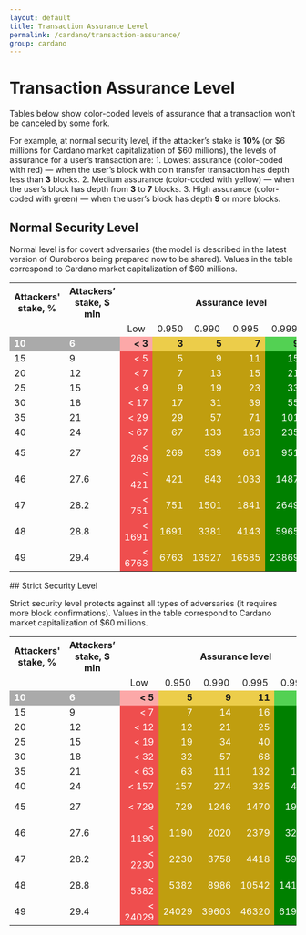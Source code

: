 ```yaml
---
layout: default
title: Transaction Assurance Level
permalink: /cardano/transaction-assurance/
group: cardano
---
```

<!-- Reviewed at a6a1cdf72c7e167a13f500c0679c01fe4cfa0ca8 -->

<style>
.full-width {
    width: 100%;
}

.r {
    color: white;
    background-color: #ef4e4e;
    text-align: right;
    font-weight: 400;
}

.y {
    color: white;
    background-color: #c09e0f;
    text-align: right;
    font-weight: 400;
}

.g {
    color: white;
    background-color: green;
    text-align: right;
    font-weight: 400;
}

.gr {
    color: white;
    background-color: #aaa;
    font-weight: 700;
}

.rd {
    background-color: #fca8a8;
    text-align: right;
    font-weight: 700;
}

.yd {
    background-color: #eccd4a;
    text-align: right;
    font-weight: 700;
}

.gd {
    background-color: #53d153;
    text-align: right;
    font-weight: 700;
}

.center {
    text-align: center;
}

.pct25 {
    width: 25%;
}
</style>
# Transaction Assurance Level

Tables below show color-coded levels of assurance that a transaction won’t be
canceled by some fork.

For example, at normal security level, if the attacker’s stake is **10%** (or $6
millions for Cardano market capitalization of $60 millions), the levels of
assurance for a user’s transaction are: 1. Lowest assurance (color-coded with
red) — when the user’s block with coin transfer transaction has depth less than
**3** blocks. 2. Medium assurance (color-coded with yellow) — when the user’s
block has depth from **3** to **7** blocks. 3. High assurance (color-coded with
green) — when the user’s block has depth **9** or more blocks.

## Normal Security Level

Normal level is for covert adversaries (the model is described in the latest
version of Ouroboros being prepared now to be shared). Values in the table
correspond to Cardano market capitalization of $60 millions.

<table class="full-width">
<tr>
    <th class="center">             Attackers' stake, %</th>
    <th class="center pct25">       Attackers’ stake, $ mln </th> 
    <th colspan="6" class="center"> Assurance level         </th>

</tr>
<tr class="center">
    <td></td>
    <td></td>
    <td> Low    </td>
    <td> 0.950  </td>
    <td> 0.990  </td>
    <td> 0.995  </td>
    <td> 0.999  </td>
    <td> High   </td>

</tr>
<tr>
    <td class="gr"> 10          </td>
    <td class="gr"> 6           </td>
    <td class="rd"> &lt; 3      </td>
    <td class="yd"> 3           </td>
    <td class="yd"> 5           </td>
    <td class="yd"> 7           </td>
    <td class="gd"> 9           </td>
    <td class="gd"> 9 &lt;      </td>

</tr>
<tr>
    <td>            15          </td>
    <td>            9           </td>
    <td class="r">  &lt; 5      </td>
    <td class="y">  5           </td>
    <td class="y">  9           </td>
    <td class="y">  11          </td>
    <td class="g">  15          </td>
    <td class="g">  15 &lt;     </td>

</tr>
<tr>
    <td>            20          </td>
    <td>            12          </td>
    <td class="r">  &lt; 7      </td>
    <td class="y">  7           </td>
    <td class="y">  13          </td>
    <td class="y">  15          </td>
    <td class="g">  21          </td>
    <td class="g">  21 &lt;     </td>

</tr>
<tr>
    <td>            25          </td>
    <td>            15          </td>
    <td class="r">  &lt; 9      </td>
    <td class="y">  9           </td>
    <td class="y">  19          </td>
    <td class="y">  23          </td>
    <td class="g">  33          </td>
    <td class="g">  33 &lt;     </td>

</tr>
<tr>
    <td>            30          </td>
    <td>            18          </td>
    <td class="r">  &lt; 17     </td>
    <td class="y">  17          </td>
    <td class="y">  31          </td>
    <td class="y">  39          </td>
    <td class="g">  55          </td>
    <td class="g">  55 &lt;     </td>

</tr>
<tr>
    <td>            35          </td>
    <td>            21          </td>
    <td class="r">  &lt; 29     </td>
    <td class="y">  29          </td>
    <td class="y">  57          </td>
    <td class="y">  71          </td>
    <td class="g">  101         </td>
    <td class="g">  101 &lt;    </td>

</tr>
<tr>
    <td>            40          </td>
    <td>            24          </td>
    <td class="r">  &lt; 67     </td>
    <td class="y">  67          </td>
    <td class="y">  133         </td>
    <td class="y">  163         </td>
    <td class="g">  235         </td>
    <td class="g">  235 &lt;    </td>

</tr>
<tr>
    <td>            45          </td>
    <td>            27          </td>
    <td class="r">  &lt; 269    </td>
    <td class="y">  269         </td>
    <td class="y">  539         </td>
    <td class="y">  661         </td>
    <td class="g">  951         </td>
    <td class="g">  951 &lt;    </td>

</tr>
<tr>
    <td>            46          </td>
    <td>            27.6        </td>
    <td class="r">  &lt; 421    </td>
    <td class="y">  421         </td>
    <td class="y">  843         </td>
    <td class="y">  1033        </td>
    <td class="g">  1487        </td>
    <td class="g">  1487 &lt;   </td>

</tr>
<tr>
    <td>            47          </td>
    <td>            28.2        </td>
    <td class="r">  &lt; 751    </td>
    <td class="y">  751         </td>
    <td class="y">  1501        </td>
    <td class="y">  1841        </td>
    <td class="g">  2649        </td>
    <td class="g">  2649 &lt;   </td>

</tr>
<tr>
    <td>            48          </td>
    <td>            28.8        </td>
    <td class="r">  &lt; 1691   </td>
    <td class="y">  1691        </td>
    <td class="y">  3381        </td>
    <td class="y">  4143        </td>
    <td class="g">  5965        </td>
    <td class="g">  5965 &lt;   </td>

</tr>
<tr>
    <td>            49          </td>
    <td>            29.4        </td>
    <td class="r">  &lt; 6763   </td>
    <td class="y">  6763        </td>
    <td class="y">  13527       </td>
    <td class="y">  16585       </td>
    <td class="g">  23869       </td>
    <td class="g">  23869 &lt;  </td>

</tr>
</table>
## Strict Security Level

Strict security level protects against all types of adversaries (it requires
more block confirmations). Values in the table correspond to Cardano market
capitalization of $60 millions.

<table class="full-width">
<tr>
    <th class="center">             Attackers' stake, %</th>
    <th class="center pct25">       Attackers’ stake, $ mln </th> 
    <th colspan="6" class="center"> Assurance level         </th>

</tr>
<tr class="center">
    <td></td>
    <td></td>
    <td> Low    </td>
    <td> 0.950  </td>
    <td> 0.990  </td>
    <td> 0.995  </td>
    <td> 0.999  </td>
    <td> High   </td>

</tr>
<tr>
    <td class="gr"> 10          </td>
    <td class="gr"> 6           </td>
    <td class="rd"> &lt; 5      </td>
    <td class="yd"> 5           </td>
    <td class="yd"> 9           </td>
    <td class="yd"> 11          </td>
    <td class="gd"> 15          </td>
    <td class="gd"> 15 &lt;     </td>

</tr>
<tr>
    <td>            15          </td>
    <td>            9           </td>
    <td class="r">  &lt; 7      </td>
    <td class="y">  7           </td>
    <td class="y">  14          </td>
    <td class="y">  16          </td>
    <td class="g">  23          </td>
    <td class="g">  23 &lt;     </td>

</tr>
<tr>
    <td>            20          </td>
    <td>            12          </td>
    <td class="r">  &lt; 12     </td>
    <td class="y">  12          </td>
    <td class="y">  21          </td>
    <td class="y">  25          </td>
    <td class="g">  35          </td>
    <td class="g">  35 &lt;     </td>

</tr>
<tr>
    <td>            25          </td>
    <td>            15          </td>
    <td class="r">  &lt; 19     </td>
    <td class="y">  19          </td>
    <td class="y">  34          </td>
    <td class="y">  40          </td>
    <td class="g">  55          </td>
    <td class="g">  55 &lt;     </td>

</tr>
<tr>
    <td>            30          </td>
    <td>            18          </td>
    <td class="r">  &lt; 32     </td>
    <td class="y">  32          </td>
    <td class="y">  57          </td>
    <td class="y">  68          </td>
    <td class="g">  94          </td>
    <td class="g">  94 &lt;     </td>

</tr>
<tr>
    <td>            35          </td>
    <td>            21          </td>
    <td class="r">  &lt; 63     </td>
    <td class="y">  63          </td>
    <td class="y">  111         </td>
    <td class="y">  132         </td>
    <td class="g">  181         </td>
    <td class="g">  181 &lt;    </td>

</tr>
<tr>
    <td>            40          </td>
    <td>            24          </td>
    <td class="r">  &lt; 157    </td>
    <td class="y">  157         </td>
    <td class="y">  274         </td>
    <td class="y">  325         </td>
    <td class="g">  443         </td>
    <td class="g">  443 &lt;    </td>

</tr>
<tr>
    <td>            45          </td>
    <td>            27          </td>
    <td class="r">  &lt; 729    </td>
    <td class="y">  729         </td>
    <td class="y">  1246         </td>
    <td class="y">  1470         </td>
    <td class="g">  1990         </td>
    <td class="g">  1990 &lt;    </td>

</tr>
<tr>
    <td>            46          </td>
    <td>            27.6        </td>
    <td class="r">  &lt; 1190   </td>
    <td class="y">  1190        </td>
    <td class="y">  2020        </td>
    <td class="y">  2379        </td>
    <td class="g">  3214        </td>
    <td class="g">  3214 &lt;   </td>

</tr>
<tr>
    <td>            47          </td>
    <td>            28.2        </td>
    <td class="r">  &lt; 2230   </td>
    <td class="y">  2230        </td>
    <td class="y">  3758        </td>
    <td class="y">  4418        </td>
    <td class="g">  5953        </td>
    <td class="g">  5953 &lt;   </td>

</tr>
<tr>
    <td>            48          </td>
    <td>            28.8        </td>
    <td class="r">  &lt; 5382   </td>
    <td class="y">  5382        </td>
    <td class="y">  8986        </td>
    <td class="y">  10542       </td>
    <td class="g">  14157       </td>
    <td class="g">  14157 &lt;  </td>

</tr>
<tr>
    <td>            49          </td>
    <td>            29.4        </td>
    <td class="r">  &lt; 24029  </td>
    <td class="y">  24029       </td>
    <td class="y">  39603       </td>
    <td class="y">  46320       </td>
    <td class="g">  61922       </td>
    <td class="g">  61922 &lt;  </td>

</tr>
</table>

